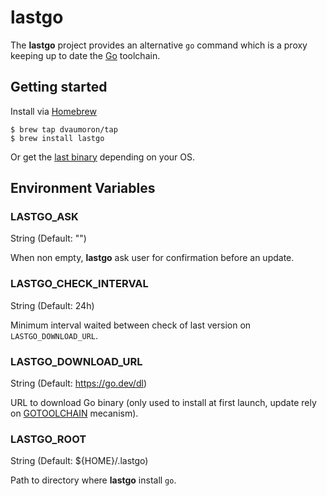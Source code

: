 # lastgo

The **lastgo** project provides an alternative `go` command which is a proxy keeping up to date the [Go](https://go.dev) toolchain.

## Getting started

Install via [Homebrew](https://brew.sh)

```console
$ brew tap dvaumoron/tap
$ brew install lastgo
```

Or get the [last binary](https://github.com/dvaumoron/lastgo/releases) depending on your OS.

## Environment Variables

### LASTGO_ASK

String (Default: "")

When non empty, **lastgo** ask user for confirmation before an update.

### LASTGO_CHECK_INTERVAL

String (Default: 24h)

Minimum interval waited between check of last version on `LASTGO_DOWNLOAD_URL`.

### LASTGO_DOWNLOAD_URL

String (Default: https://go.dev/dl)

URL to download Go binary (only used to install at first launch, update rely on [GOTOOLCHAIN](https://go.dev/doc/toolchain) mecanism).

### LASTGO_ROOT

String (Default: ${HOME}/.lastgo)

Path to directory where **lastgo** install `go`.
